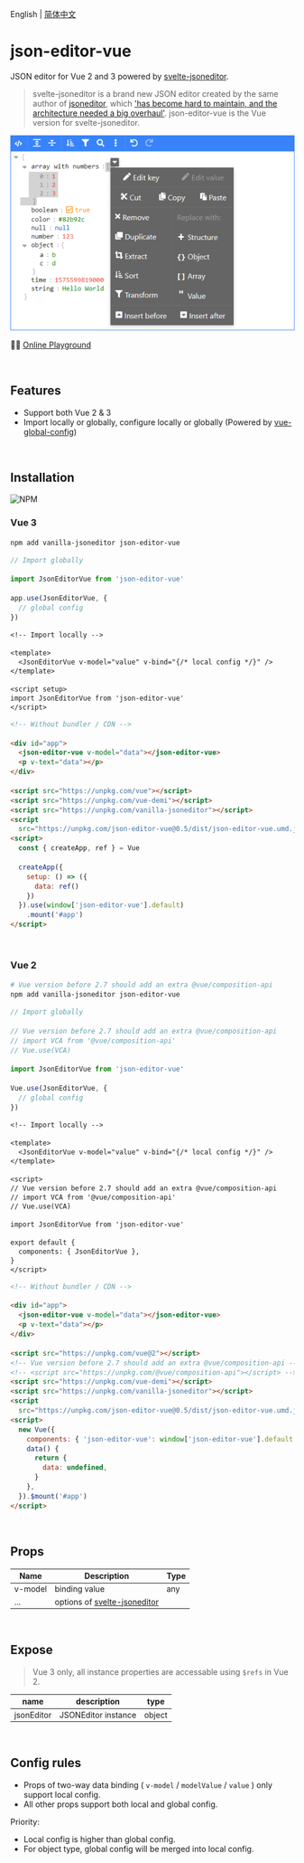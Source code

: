 English | [简体中文](./docs/README.zh-CN.md)

# json-editor-vue

JSON editor for Vue 2 and 3 powered by [svelte-jsoneditor](https://github.com/josdejong/svelte-jsoneditor).

> svelte-jsoneditor is a brand new JSON editor created by the same author of [jsoneditor](https://github.com/josdejong/jsoneditor), which ['has become hard to maintain, and the architecture needed a big overhaul'](https://github.com/josdejong/jsoneditor/issues/1223). json-editor-vue is the Vue version for svelte-jsoneditor.

![jsoneditor_screenshot](./docs/jsoneditor_screenshot.png)

🤹‍♂️ [Online Playground](https://cloydlau.github.io/demo/json-editor-vue.html)

<br>

## Features

- Support both Vue 2 & 3
- Import locally or globally, configure locally or globally (Powered
  by [vue-global-config](https://github.com/cloydlau/vue-global-config))

<br>

## Installation

![NPM](https://nodei.co/npm/json-editor-vue.png)

### Vue 3

```sh
npm add vanilla-jsoneditor json-editor-vue
```

```ts
// Import globally

import JsonEditorVue from 'json-editor-vue'

app.use(JsonEditorVue, {
  // global config
})
```

```vue
<!-- Import locally -->

<template>
  <JsonEditorVue v-model="value" v-bind="{/* local config */}" />
</template>

<script setup>
import JsonEditorVue from 'json-editor-vue'
</script>
```

```html
<!-- Without bundler / CDN -->

<div id="app">
  <json-editor-vue v-model="data"></json-editor-vue>
  <p v-text="data"></p>
</div>

<script src="https://unpkg.com/vue"></script>
<script src="https://unpkg.com/vue-demi"></script>
<script src="https://unpkg.com/vanilla-jsoneditor"></script>
<script
  src="https://unpkg.com/json-editor-vue@0.5/dist/json-editor-vue.umd.js"></script>
<script>
  const { createApp, ref } = Vue

  createApp({
    setup: () => ({
      data: ref()
    })
  }).use(window['json-editor-vue'].default)
    .mount('#app')
</script>
```

<br>

### Vue 2

```sh
# Vue version before 2.7 should add an extra @vue/composition-api
npm add vanilla-jsoneditor json-editor-vue
```

```ts
// Import globally

// Vue version before 2.7 should add an extra @vue/composition-api
// import VCA from '@vue/composition-api'
// Vue.use(VCA)

import JsonEditorVue from 'json-editor-vue'

Vue.use(JsonEditorVue, {
  // global config
})
```

```vue
<!-- Import locally -->

<template>
  <JsonEditorVue v-model="value" v-bind="{/* local config */}" />
</template>

<script>
// Vue version before 2.7 should add an extra @vue/composition-api
// import VCA from '@vue/composition-api'
// Vue.use(VCA)

import JsonEditorVue from 'json-editor-vue'

export default {
  components: { JsonEditorVue },
}
</script>
```

```html
<!-- Without bundler / CDN -->

<div id="app">
  <json-editor-vue v-model="data"></json-editor-vue>
  <p v-text="data"></p>
</div>

<script src="https://unpkg.com/vue@2"></script>
<!-- Vue version before 2.7 should add an extra @vue/composition-api -->
<!-- <script src="https://unpkg.com/@vue/composition-api"></script> -->
<script src="https://unpkg.com/vue-demi"></script>
<script src="https://unpkg.com/vanilla-jsoneditor"></script>
<script
  src="https://unpkg.com/json-editor-vue@0.5/dist/json-editor-vue.umd.js"></script>
<script>
  new Vue({
    components: { 'json-editor-vue': window['json-editor-vue'].default },
    data() {
      return {
        data: undefined,
      }
    },
  }).$mount('#app')
</script>
```

<br>

## Props

| Name    | Description                                                                         | Type |
| ------- | ----------------------------------------------------------------------------------- | ---- |
| v-model | binding value                                                                       | any  |
| ...     | options of [svelte-jsoneditor](https://github.com/josdejong/svelte-jsoneditor/#api) |      |

<br>

## Expose

> Vue 3 only, all instance properties are accessable using `$refs` in Vue 2.

| name       | description         | type   |
| ---------- | ------------------- | ------ |
| jsonEditor | JSONEditor instance | object |

<br>

## Config rules

- Props of two-way data binding ( `v-model` / `modelValue` / `value` ) only support local config.
- All other props support both local and global config.

Priority:

- Local config is higher than global config.
- For object type, global config will be merged into local config.
